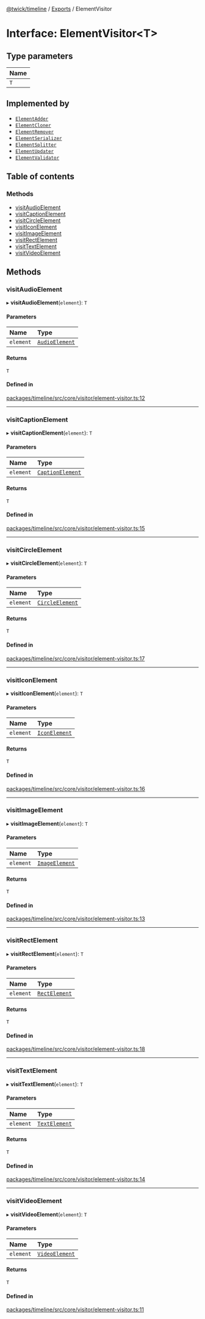 [@twick/timeline](../README.md) / [Exports](../modules.md) / ElementVisitor

# Interface: ElementVisitor\<T\>

## Type parameters

| Name |
| :------ |
| `T` |

## Implemented by

- [`ElementAdder`](../classes/ElementAdder.md)
- [`ElementCloner`](../classes/ElementCloner.md)
- [`ElementRemover`](../classes/ElementRemover.md)
- [`ElementSerializer`](../classes/ElementSerializer.md)
- [`ElementSplitter`](../classes/ElementSplitter.md)
- [`ElementUpdater`](../classes/ElementUpdater.md)
- [`ElementValidator`](../classes/ElementValidator.md)

## Table of contents

### Methods

- [visitAudioElement](ElementVisitor.md#visitaudioelement)
- [visitCaptionElement](ElementVisitor.md#visitcaptionelement)
- [visitCircleElement](ElementVisitor.md#visitcircleelement)
- [visitIconElement](ElementVisitor.md#visiticonelement)
- [visitImageElement](ElementVisitor.md#visitimageelement)
- [visitRectElement](ElementVisitor.md#visitrectelement)
- [visitTextElement](ElementVisitor.md#visittextelement)
- [visitVideoElement](ElementVisitor.md#visitvideoelement)

## Methods

### visitAudioElement

▸ **visitAudioElement**(`element`): `T`

#### Parameters

| Name | Type |
| :------ | :------ |
| `element` | [`AudioElement`](../classes/AudioElement.md) |

#### Returns

`T`

#### Defined in

[packages/timeline/src/core/visitor/element-visitor.ts:12](https://github.com/ncounterspecialist/twick/blob/076b5b2d4006b7835e1bf4168731258cbc34771f/packages/timeline/src/core/visitor/element-visitor.ts#L12)

___

### visitCaptionElement

▸ **visitCaptionElement**(`element`): `T`

#### Parameters

| Name | Type |
| :------ | :------ |
| `element` | [`CaptionElement`](../classes/CaptionElement.md) |

#### Returns

`T`

#### Defined in

[packages/timeline/src/core/visitor/element-visitor.ts:15](https://github.com/ncounterspecialist/twick/blob/076b5b2d4006b7835e1bf4168731258cbc34771f/packages/timeline/src/core/visitor/element-visitor.ts#L15)

___

### visitCircleElement

▸ **visitCircleElement**(`element`): `T`

#### Parameters

| Name | Type |
| :------ | :------ |
| `element` | [`CircleElement`](../classes/CircleElement.md) |

#### Returns

`T`

#### Defined in

[packages/timeline/src/core/visitor/element-visitor.ts:17](https://github.com/ncounterspecialist/twick/blob/076b5b2d4006b7835e1bf4168731258cbc34771f/packages/timeline/src/core/visitor/element-visitor.ts#L17)

___

### visitIconElement

▸ **visitIconElement**(`element`): `T`

#### Parameters

| Name | Type |
| :------ | :------ |
| `element` | [`IconElement`](../classes/IconElement.md) |

#### Returns

`T`

#### Defined in

[packages/timeline/src/core/visitor/element-visitor.ts:16](https://github.com/ncounterspecialist/twick/blob/076b5b2d4006b7835e1bf4168731258cbc34771f/packages/timeline/src/core/visitor/element-visitor.ts#L16)

___

### visitImageElement

▸ **visitImageElement**(`element`): `T`

#### Parameters

| Name | Type |
| :------ | :------ |
| `element` | [`ImageElement`](../classes/ImageElement.md) |

#### Returns

`T`

#### Defined in

[packages/timeline/src/core/visitor/element-visitor.ts:13](https://github.com/ncounterspecialist/twick/blob/076b5b2d4006b7835e1bf4168731258cbc34771f/packages/timeline/src/core/visitor/element-visitor.ts#L13)

___

### visitRectElement

▸ **visitRectElement**(`element`): `T`

#### Parameters

| Name | Type |
| :------ | :------ |
| `element` | [`RectElement`](../classes/RectElement.md) |

#### Returns

`T`

#### Defined in

[packages/timeline/src/core/visitor/element-visitor.ts:18](https://github.com/ncounterspecialist/twick/blob/076b5b2d4006b7835e1bf4168731258cbc34771f/packages/timeline/src/core/visitor/element-visitor.ts#L18)

___

### visitTextElement

▸ **visitTextElement**(`element`): `T`

#### Parameters

| Name | Type |
| :------ | :------ |
| `element` | [`TextElement`](../classes/TextElement.md) |

#### Returns

`T`

#### Defined in

[packages/timeline/src/core/visitor/element-visitor.ts:14](https://github.com/ncounterspecialist/twick/blob/076b5b2d4006b7835e1bf4168731258cbc34771f/packages/timeline/src/core/visitor/element-visitor.ts#L14)

___

### visitVideoElement

▸ **visitVideoElement**(`element`): `T`

#### Parameters

| Name | Type |
| :------ | :------ |
| `element` | [`VideoElement`](../classes/VideoElement.md) |

#### Returns

`T`

#### Defined in

[packages/timeline/src/core/visitor/element-visitor.ts:11](https://github.com/ncounterspecialist/twick/blob/076b5b2d4006b7835e1bf4168731258cbc34771f/packages/timeline/src/core/visitor/element-visitor.ts#L11)
